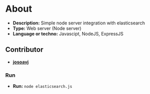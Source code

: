 # About

- **Description:** Simple node server integration with elasticsearch
- **Type:** Web server (Node server)
- **Language or techno:** Javascipt, NodeJS, ExpressJS


## Contributor

- **[josoavj](https://github.com/josoavj)**

### Run

- **Run:** ```node elasticsearch.js```
